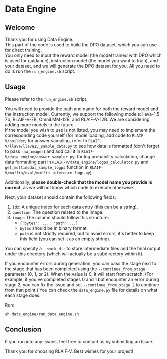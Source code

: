 # Data Engine

## Welcome
Thank you for using Data Engine.  
This part of the code is used to build the DPO dataset, which you can use for direct training.  
You only need to input the reward model (the model trained with DPO which is used for guidance), instruction model (the model you want to train), and your dataset, and we will generate the DPO dataset for you. All you need to do is run the `run_engine.sh` script.

## Usage
Please refer to the `run_engine.sh` script.

You will need to provide the path and name for both the reward model and the instruction model. Currently, we support the following models: llava-1.5-7b, RLAIF-V-7B, OmniLMM-12B, and RLAIF-V-12B. We are considering adding more models in the future. \
If the model you wish to use is not listed, you may need to implement the corresponding code yourself (for model loading, add code to `RLAIF-V/builder`; for answer sampling, refer to `RLAIF-V/llava/llava15_sample_data.py` to see how data is formatted (don't forget to pass `raw_images`) and add call it in `RLAIF-V/data_engine/answer_sampler.py`; for log probability calculation, change data formatting part in `RLAIF-V/data_engine/logps_calculator.py` and `get_multimodal_sample_logps` function in `RLAIF-V/muffin/eval/muffin_inference_logp.py`).

Additionally, **please double-check that the model name you provide is correct**, as we will not know which code to execute otherwise.

Next, your dataset should contain the following fields:
1. `idx`: A unique index for each data entry (this can be a string).
2. `question`: The question related to the image.
3. `image`: The column should follow this structure:
   - `{'bytes': ..., 'path':...}`
   - `bytes` should be in binary format.
   - `path` is not strictly required, but to avoid errors, it's better to keep this field (you can set it as an empty string).

You can specify a `--work_dir` to store intermediate files and the final output under this directory (which will actually be a subdirectory within it).

If you encounter errors during generation, you can pass the stage next to the stage that has been completed using the `--continue_from_stage` parameter (0, 1, or 2). When the value is 0, it will start from scratch. (For example, if you've completed stages 0 and 1 but encounter an error during stage 2, you can fix the issue and set `--continue_from_stage 2` to continue from that point.) You can check the `data_engine.py` file for details on what each stage does.

Run:
```shell
sh data_engine/run_data_engine.sh
```

## Conclusion
If you run into any issues, feel free to contact us by submitting an Issue.

Thank you for choosing RLAIF-V. Best wishes for your project!
